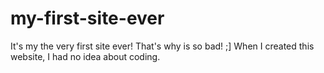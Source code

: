 # my-first-site-ever
It's my the very first site ever! That's why is so bad!  ;]
When I created this website, I had no idea about coding. 
